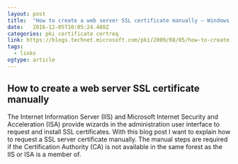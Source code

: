 ```yaml
---
layout: post
title:  "How to create a web server SSL certificate manually – Windows PKI blog"
date:   2016-12-05T10:05:24.480Z
categories: pki certificate certreq
link: https://blogs.technet.microsoft.com/pki/2009/08/05/how-to-create-a-web-server-ssl-certificate-manually/
tags:
  - links
ogtype: article
---
```


## How to create a web server SSL certificate manually

The Internet Information Server (IIS) and Microsoft Internet Security and Acceleration (ISA) provide wizards in the administration user interface to request and install SSL certificates. With this blog post I want to explain how to request a SSL server certificate manually. The manual steps are required if the Certification Authority (CA) is not available in the same forest as the IIS or ISA is a member of.

